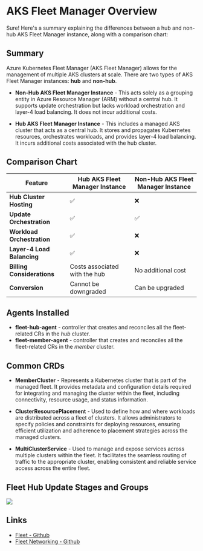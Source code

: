 # AKS Fleet Manager Overview

Sure! Here's a summary explaining the differences between a hub and non-hub AKS Fleet Manager instance, along with a comparison chart:

## Summary
Azure Kubernetes Fleet Manager (AKS Fleet Manager) allows for the management of multiple AKS clusters at scale. There are two types of AKS Fleet Manager instances: **hub** and **non-hub**.

- **Non-Hub AKS Fleet Manager Instance** - This acts solely as a grouping entity in Azure Resource Manager (ARM) without a central hub. It supports update orchestration but lacks workload orchestration and layer-4 load balancing. It does not incur additional costs.

- **Hub AKS Fleet Manager Instance** - This includes a managed AKS cluster that acts as a central hub. It stores and propagates Kubernetes resources, orchestrates workloads, and provides layer-4 load balancing. It incurs additional costs associated with the hub cluster.

## Comparison Chart

| Feature                        | Hub AKS Fleet Manager Instance | Non-Hub AKS Fleet Manager Instance |
|--------------------------------|--------------------------------|------------------------------------|
| **Hub Cluster Hosting**        | ✅                              | ❌                                  |
| **Update Orchestration**       | ✅                              | ✅                                  |
| **Workload Orchestration**     | ✅                              | ❌                                  |
| **Layer-4 Load Balancing**     | ✅                              | ❌                                  |
| **Billing Considerations**     | Costs associated with the hub  | No additional cost                 |
| **Conversion**                 | Cannot be downgraded           | Can be upgraded                    |

## Agents Installed 

- **fleet-hub-agent** - controller that creates and reconciles all the fleet-related CRs in the *hub* cluster.
- **fleet-member-agent** - controller that creates and reconciles all the fleet-related CRs in the *member* cluster.

## Common CRDs

- **MemberCluster** - Represents a Kubernetes cluster that is part of the managed fleet. It provides metadata and configuration details required for integrating and managing the cluster within the fleet, including connectivity, resource usage, and status information.

- **ClusterResourcePlacement** - Used to define how and where workloads are distributed across a fleet of clusters. It allows administrators to specify policies and constraints for deploying resources, ensuring efficient utilization and adherence to placement strategies across the managed clusters.

- **MultiClusterService** - Used to manage and expose services across multiple clusters within the fleet. It facilitates the seamless routing of traffic to the appropriate cluster, enabling consistent and reliable service access across the entire fleet.


## Fleet Hub Update Stages and Groups

![](https://learn.microsoft.com/en-us/azure/kubernetes-fleet/media/conceptual-update-orchestration.png#lightbox)

## Links

- [Fleet - Github](https://github.com/Azure/fleet)
- [Fleet Networking - Github](https://github.com/Azure/fleet-networking)